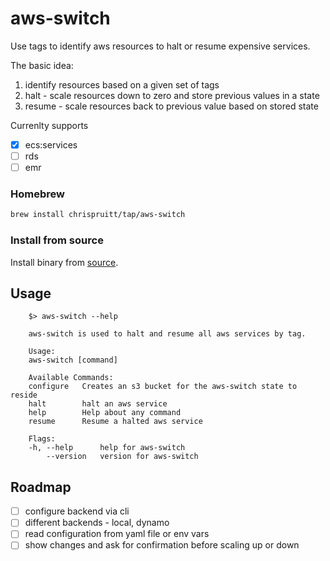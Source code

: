 # aws-switch

Use tags to identify aws resources to halt or resume expensive services.

The basic idea:
1. identify resources based on a given set of tags
1. halt   - scale resources down to zero and store previous values in a state
1. resume - scale resources back to previous value based on stored state

Currenlty supports
- [x] ecs:services
- [ ] rds
- [ ] emr

### Homebrew
```bash
brew install chrispruitt/tap/aws-switch
```

### Install from source

Install binary from [source](https://github.com/hackit-nashville/gokick/releases).

## Usage

```text
    $> aws-switch --help

    aws-switch is used to halt and resume all aws services by tag.

    Usage:
    aws-switch [command]

    Available Commands:
    configure   Creates an s3 bucket for the aws-switch state to reside
    halt        halt an aws service
    help        Help about any command
    resume      Resume a halted aws service

    Flags:
    -h, --help      help for aws-switch
        --version   version for aws-switch
```

## Roadmap
- [ ] configure backend via cli
- [ ] different backends - local, dynamo
- [ ] read configuration from yaml file or env vars
- [ ] show changes and ask for confirmation before scaling up or down 
